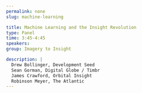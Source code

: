```yaml
---
permalink: none
slug: machine-learning

title: Machine Learning and the Insight Revolution
type: Panel
time: 3:45-4:45
speakers:
group: Imagery to Insight

description: |
  Drew Bollinger, Development Seed  
  Sean Gorman, Digital Globe / Timbr  
  James Crawford, Orbital Insight  
  Robinson Meyer, The Atlantic
---
```

